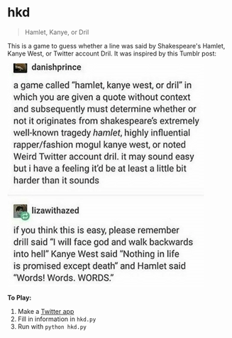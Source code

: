 # hkd
> Hamlet, Kanye, or Dril

This is a game to guess whether a line was said by Shakespeare's Hamlet, Kanye West, or Twitter account Dril. It was inspired by this Tumblr post:

![](hkd.png)

**To Play:**
1. Make a [Twitter app](https://developer.twitter.com/en/apps/create)
2. Fill in information in `hkd.py`
3. Run with `python hkd.py`
